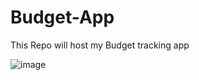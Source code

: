 # Budget-App
This Repo will host my Budget tracking app


![image](https://github.com/user-attachments/assets/21a7a177-67de-4c7a-9f93-7dfcf0256a7f)
